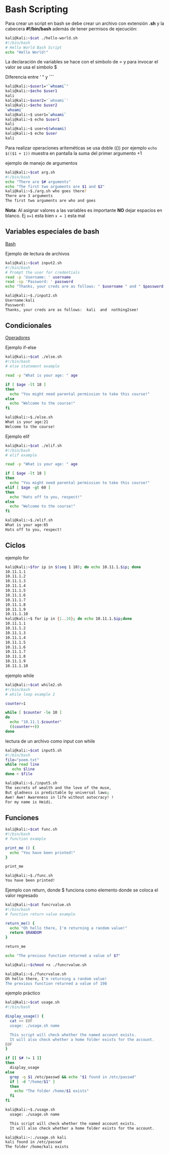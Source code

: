 # Bash Scripting

Para crear un script en bash se debe crear un archivo con extensión **.sh** y la cabecera **#!/bin/bash** además de tener permisos de ejecución:

```bash
kali@kali:~$cat ./hello-world.sh
#!/bin/bash
# Hello World Bash Script
echo "Hello World!"
```

La declaración de variables se hace con el simbolo de = y para invocar el valor se usa el simbolo $

Diferencia entre ‘ “ y **```**

```bash
kali@kali:~$user1="`whoami`"
kali@kali:~$echo $user1
kali
kali@kali:~$user2='`whoami`'
kali@kali:~$echo $user2
`whoami`
kali@kali:~$ user1=`whoami`
kali@kali:~$ echo $user1
kali
kali@kali:~$ user=$(whoami)
kali@kali:~$ echo $user
kali
```

Para realizar operaciones ariteméticas se usa doble (()) por ejemplo `echo $(($1 + 1))` muestra en pantalla la suma del primer argumento +1 

ejemplo de manejo de argumentos

```bash
kali@kali:~$cat arg.sh
#!/bin/bash
echo "There are $# arguments"
echo "The first two arguments are $1 and $2"
kali@kali:~$./arg.sh who goes there?
There are 3 arguments
The first two arguments are who and goes
```

**Nota**: Al asignar valores a las variables es importante **NO** dejar espacios en blanco. Ej `x=1` esta bien `x = 1` esta mal

## Variables especiales de bash

[Bash](Bash%20Scripting%207a717a6a13cf4145ae720448352fdae8/Bash%2039fb3bcb70f347faa9a6a288b785d578.md)

Ejemplo de lectura de archivos

```bash
kali@kali:~$cat input2.sh
#!/bin/bash
# Prompt the user for credentials
read -p 'Username: ' username
read -sp 'Password: ' password
echo "Thanks, your creds are as follows: " $username " and " $password

kali@kali:~$./input2.sh
Username:kali
Password:
Thanks, your creds are as follows:  kali  and  nothing2see!
```

## Condicionales

[Operadores](Bash%20Scripting%207a717a6a13cf4145ae720448352fdae8/Operadores%207cbdb7ba62454f509883e552e9259f76.md)

Ejemplo if-else

```bash
kali@kali:~$cat ./else.sh
#!/bin/bash
# else statement example

read -p "What is your age: " age

if [ $age -lt 18 ]
then
  echo "You might need parental permission to take this course!"
else
  echo "Welcome to the course!"
fi

kali@kali:~$./else.sh
What is your age:21
Welcome to the course!
```

Ejemplo elif

```bash
kali@kali:~$cat ./elif.sh
#!/bin/bash
# elif example

read -p "What is your age: " age

if [ $age -lt 18 ]
then
  echo "You might need parental permission to take this course!"
elif [ $age -gt 60 ]
then
  echo "Hats off to you, respect!"
else
  echo "Welcome to the course!"
fi

kali@kali:~$./elif.sh
What is your age:65
Hats off to you, respect!
```

## Ciclos

ejemplo for

```bash
kali@kali:~$for ip in $(seq 1 10); do echo 10.11.1.$ip; done
10.11.1.1
10.11.1.2
10.11.1.3
10.11.1.4
10.11.1.5
10.11.1.6
10.11.1.7
10.11.1.8
10.11.1.9
10.11.1.10
kali@kali:~$ for ip in {1..10}; do echo 10.11.1.$ip;done
10.11.1.1
10.11.1.2
10.11.1.3
10.11.1.4
10.11.1.5
10.11.1.6
10.11.1.7
10.11.1.8
10.11.1.9
10.11.1.10
```

ejemplo while

```bash
kali@kali:~$cat while2.sh
#!/bin/bash
# while loop example 2

counter=1

while [ $counter -le 10 ]
do
  echo "10.11.1.$counter"
  ((counter++))
done
```

lectura de un archivo como input con while

```bash
kali@kali:~$cat input5.sh
#!/bin/bash
file="poem.txt"
while read line
   echo $line
done < $file

kali@kali:~$./input5.sh
The secrets of wealth and the love of the muse,
But gladness is predictable by universal laws;
Awe! Awe! Awareness in life without autocracy! !
For my name is Heidi.
```

## Funciones

```bash
kali@kali:~$cat func.sh
#!/bin/bash
# function example

print_me () {
  echo "You have been printed!"
}

print_me

kali@kali:~$./func.sh
You have been printed!
```

Ejemplo con return, donde $ funciona como elemento donde se coloca el valor regresado

```bash
kali@kali:~$cat funcrvalue.sh
#!/bin/bash
# function return value example

return_me() {
  echo "Oh hello there, I'm returning a random value!"
  return $RANDOM
}

return_me

echo "The previous function returned a value of $?"

kali@kali:~$chmod +x ./funcrvalue.sh

kali@kali:~$./funcrvalue.sh
Oh hello there, I'm returning a random value!
The previous function returned a value of 198
```

ejemplo práctico

```bash
kali@kali:~$cat usage.sh
#!/bin/bash

display_usage() {
  cat << EOF
  usage: ./usage.sh name

  This script will check whether the named account exists.
  It will also check whether a home folder exists for the account.
EOF
}

if [[ $# != 1 ]]
then
  display_usage
else
  grep -q $1 /etc/passwd && echo "$1 found in /etc/passwd"
  if [ -d "/home/$1" ]
  then
    echo "The folder /home/$1 exists"
  fi
fi

kali@kali:~$./usage.sh
  usage: ./usage.sh name

  This script will check whether the named account exists.
  It will also check whether a home folder exists for the account.

kali@kali:~:./usage.sh kali
kali found in /etc/passwd
The folder /home/kali exists
```